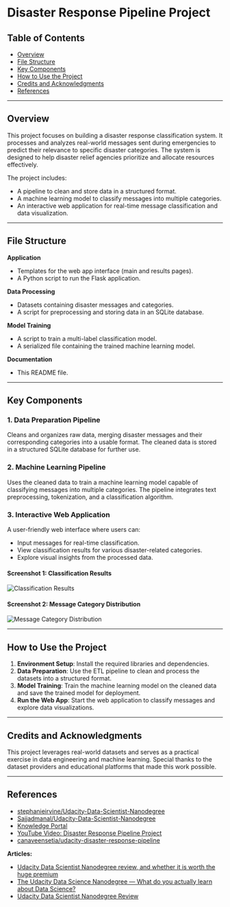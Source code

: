 # **Disaster Response Pipeline Project**

## **Table of Contents**
- [Overview](#overview)
- [File Structure](#file-structure)
- [Key Components](#key-components)
- [How to Use the Project](#how-to-use-the-project)
- [Credits and Acknowledgments](#credits-and-acknowledgments)
- [References](#references)

---

## **Overview**
This project focuses on building a disaster response classification system. It processes and analyzes real-world messages sent during emergencies to predict their relevance to specific disaster categories. The system is designed to help disaster relief agencies prioritize and allocate resources effectively.

The project includes:
- A pipeline to clean and store data in a structured format.
- A machine learning model to classify messages into multiple categories.
- An interactive web application for real-time message classification and data visualization.

---

## **File Structure**

**Application**  
- Templates for the web app interface (main and results pages).  
- A Python script to run the Flask application.

**Data Processing**  
- Datasets containing disaster messages and categories.  
- A script for preprocessing and storing data in an SQLite database.

**Model Training**  
- A script to train a multi-label classification model.  
- A serialized file containing the trained machine learning model.

**Documentation**  
- This README file.

---

## **Key Components**

### **1. Data Preparation Pipeline**
Cleans and organizes raw data, merging disaster messages and their corresponding categories into a usable format. The cleaned data is stored in a structured SQLite database for further use.

### **2. Machine Learning Pipeline**
Uses the cleaned data to train a machine learning model capable of classifying messages into multiple categories. The pipeline integrates text preprocessing, tokenization, and a classification algorithm.

### **3. Interactive Web Application**
A user-friendly web interface where users can:
- Input messages for real-time classification.
- View classification results for various disaster-related categories.
- Explore visual insights from the processed data.

#### Screenshot 1: Classification Results
![Classification Results](Screenshot%202024-12-02%20at%203.00.17%20PM.png)

#### Screenshot 2: Message Category Distribution
![Message Category Distribution](two.png)

---

## **How to Use the Project**

1. **Environment Setup**: Install the required libraries and dependencies.  
2. **Data Preparation**: Use the ETL pipeline to clean and process the datasets into a structured format.  
3. **Model Training**: Train the machine learning model on the cleaned data and save the trained model for deployment.  
4. **Run the Web App**: Start the web application to classify messages and explore data visualizations.

---

## **Credits and Acknowledgments**
This project leverages real-world datasets and serves as a practical exercise in data engineering and machine learning. Special thanks to the dataset providers and educational platforms that made this work possible.

---

## **References**

- [stephanieirvine/Udacity-Data-Scientist-Nanodegree](https://github.com/stephanieirvine/Udacity-Data-Scientist-Nanodegree)
- [Sajjadmanal/Udacity-Data-Scientist-Nanodegree](https://github.com/Sajjadmanal/Udacity-Data-Scientist-Nanodegree)
- [Knowledge Portal](#)
- [YouTube Video: Disaster Response Pipeline Project](https://www.youtube.com/watch?v=wBNYrd1gQH0)
- [canaveensetia/udacity-disaster-response-pipeline](https://github.com/canaveensetia/udacity-disaster-response-pipeline)

**Articles:**
- [Udacity Data Scientist Nanodegree review, and whether it is worth the huge premium](#)
- [The Udacity Data Science Nanodegree — What do you actually learn about Data Science?](#)
- [Udacity Data Scientist Nanodegree Review](#)



